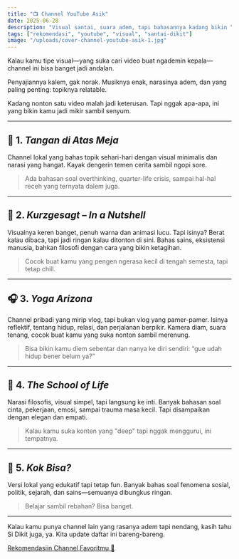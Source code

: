 ```yaml
---
title: "📺 Channel YouTube Asik"
date: 2025-06-28
description: "Visual santai, suara adem, tapi bahasannya kadang bikin “oh, iya ya...”"
tags: ["rekomendasi", "youtube", "visual", "santai-dikit"]
image: "/uploads/cover-channel-youtube-asik-1.jpg"
---
```


<!-- ![Channel YouTube asik dan adem](/images/rekomendasi/youtube-visual.jpg) -->

Kalau kamu tipe visual—yang suka cari video buat ngademin kepala—channel ini bisa banget jadi andalan.

Penyajiannya kalem, gak norak. Musiknya enak, narasinya adem, dan yang paling penting: topiknya relatable.

Kadang nonton satu video malah jadi keterusan. Tapi nggak apa-apa, ini yang bikin kamu jadi mikir sambil senyum.

---

## 🌱 1. *Tangan di Atas Meja*  
Channel lokal yang bahas topik sehari-hari dengan visual minimalis dan narasi yang hangat. Kayak dengerin temen cerita sambil ngopi sore.

> Ada bahasan soal overthinking, quarter-life crisis, sampai hal-hal receh yang ternyata dalem juga.

---

## 🌌 2. *Kurzgesagt – In a Nutshell*  
Visualnya keren banget, penuh warna dan animasi lucu. Tapi isinya? Berat kalau dibaca, tapi jadi ringan kalau ditonton di sini. Bahas sains, eksistensi manusia, bahkan filosofi dengan cara yang bikin ketagihan.

> Cocok buat kamu yang pengen ngerasa kecil di tengah semesta, tapi tetap chill.

---

## 🎧 3. *Yoga Arizona*  
Channel pribadi yang mirip vlog, tapi bukan vlog yang pamer-pamer. Isinya reflektif, tentang hidup, relasi, dan perjalanan berpikir. Kamera diam, suara tenang, cocok buat kamu yang suka nonton sambil merenung.

> Bisa bikin kamu diem sebentar dan nanya ke diri sendiri: “gue udah hidup bener belum ya?”

---

## 📘 4. *The School of Life*  
Narasi filosofis, visual simpel, tapi langsung ke inti. Banyak bahasan soal cinta, pekerjaan, emosi, sampai trauma masa kecil. Tapi disampaikan dengan elegan dan empati.

> Kalau kamu suka konten yang "deep" tapi nggak menggurui, ini tempatnya.

---

## 🐚 5. *Kok Bisa?*  
Versi lokal yang edukatif tapi tetap fun. Banyak bahas soal fenomena sosial, politik, sejarah, dan sains—semuanya dibungkus ringan.

> Belajar sambil rebahan? Bisa banget.

---

Kalau kamu punya channel lain yang rasanya adem tapi nendang, kasih tahu Si Dikit juga, ya. Kita update daftar ini bareng-bareng.

<div class="mt-6">
  <a href="/kontak" class="inline-block bg-red-500 text-white px-4 py-2 rounded-lg hover:bg-red-600 transition">
    Rekomendasiin Channel Favoritmu 📩
  </a>
</div>
